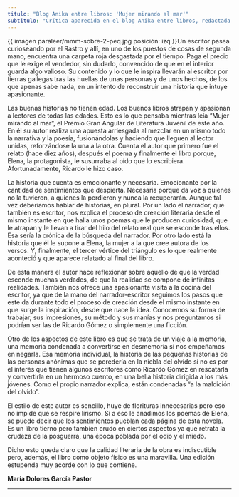 ```yaml
---
titulo: "Blog Anika entre libros: 'Mujer mirando al mar'"
subtitulo: "Crítica aparecida en el blog Anika entre libros, redactada por María Dolores García Pastor."
---
```

{{ imágen paraleer/mmm-sobre-2-peq.jpg posición: izq }}Un escritor pasea
curioseando por el Rastro y allí, en uno de los puestos de cosas de segunda
mano, encuentra una carpeta roja desgastada por el tiempo. Paga el precio que
le exige el vendedor, sin dudarlo, convencido de que en el interior guarda
algo valioso. Su contenido y lo que le inspira llevarán al escritor por
tierras gallegas tras las huellas de unas personas y de unos hechos, de los
que apenas sabe nada, en un intento de reconstruir una historia que intuye
apasionante.

Las buenas historias no tienen edad. Los buenos libros atrapan y apasionan a
lectores de todas las edades. Esto es lo que pensaba mientras leía “Mujer
mirando al mar”, el Premio Gran Angular de Literatura Juvenil de este año. En
él su autor realiza una apuesta arriesgada al mezclar en un mismo todo la
narrativa y la poesía, fusionándolas y haciendo que lleguen al lector unidas,
reforzándose la una a la otra. Cuenta el autor que primero fue el relato
(hace diez años), después el poema y finalmente el libro porque, Elena, la
protagonista, le susurraba al oído que lo escribiera. Afortunadamente,
Ricardo le hizo caso.

La historia que cuenta es emocionante y necesaria. Emocionante por la
cantidad de sentimientos que despierta. Necesaria porque da voz a quienes no
la tuvieron, a quienes la perdieron y nunca la recuperarán. Aunque tal vez
deberíamos hablar de historias, en plural. Por un lado el narrador, que
también es escritor, nos explica el proceso de creación literaria desde el
mismo instante en que halla unos poemas que le producen curiosidad, que le
atrapan y le llevan a tirar del hilo del relato real que se esconde tras
ellos. Esa sería la crónica de la búsqueda del narrador. Por otro lado está
la historia que él le supone a Elena, la mujer a la que cree autora de los
versos. Y, finalmente, el tercer vértice del triángulo es lo que realmente
aconteció y que aparece relatado al final del libro.

De esta manera el autor hace reflexionar sobre aquello de que la verdad
esconde muchas verdades, de que la realidad se compone de infinitas
realidades. También nos ofrece una apasionante visita a la cocina del
escritor, ya que de la mano del narrador-escritor seguimos los pasos que este
da durante todo el proceso de creación desde el mismo instante en que surge
la inspiración, desde que nace la idea. Conocemos su forma de trabajar, sus
impresiones, su método y sus manías y nos preguntamos si podrían ser las de
Ricardo Gómez o simplemente una ficción.

Otro de los aspectos de este libro es que se trata de un viaje a la memoria,
una memoria condenada a convertirse en desmemoria si nos empeñamos en
negarla. Esa memoria individual, la historia de las pequeñas historias de las
personas anónimas que se peredería en la niebla del olvido si no es por el
interés que tienen algunos escritores como Ricardo Gómez en rescatarla y
convertirla en un hermoso cuento, en una bella historia dirigida a los más
jóvenes. Como el propio narrador explica, están condenadas “a la maldición
del olvido”.

El estilo de este autor es sencillo, huye de florituras innecesarias pero eso
no impide que se respire lirismo. Si a eso le añadimos los poemas de Elena,
se puede decir que los sentimientos pueblan cada página de esta novela. Es un
libro tierno pero también crudo en ciertos aspectos ya que retrata la crudeza
de la posguerra, una época poblada por el odio y el miedo.

Dicho esto queda claro que la calidad literaria de la obra es indiscutible
pero, además, el libro como objeto físico es una maravilla. Una edición
estupenda muy acorde con lo que contiene.

**María Dolores García Pastor**

* * *
